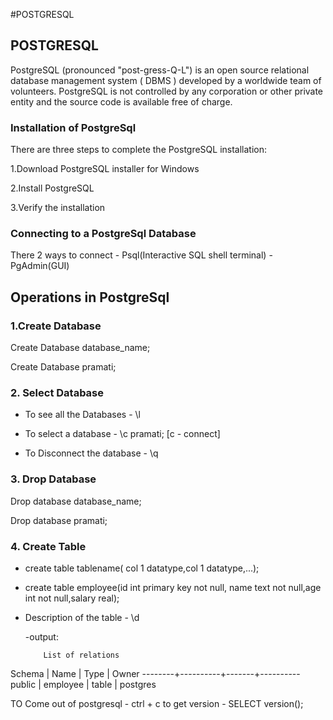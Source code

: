 #POSTGRESQL

## POSTGRESQL

PostgreSQL (pronounced "post-gress-Q-L") is an open source relational database management system ( DBMS ) developed by a worldwide team of volunteers. PostgreSQL is not controlled by any corporation or other private entity and the source code is available free of charge.

### Installation of PostgreSql

There are three steps to complete the PostgreSQL installation:

 1.Download PostgreSQL installer for Windows

 2.Install PostgreSQL

 3.Verify the installation

### Connecting to a PostgreSql Database

 There 2 ways to connect
     - Psql(Interactive SQL shell terminal) 
     - PgAdmin(GUI)

## Operations in PostgreSql

### 1.Create Database

Create Database database_name;
 
Create Database pramati;
    

### 2. Select Database
  
- To see all the Databases   -  \l

- To select a database       -  \c pramati;  [c - connect]

- To Disconnect the database -  \q


### 3. Drop Database

Drop database database_name;

Drop database pramati;


### 4. Create Table

- create table tablename( col 1 datatype,col 1 datatype,...);

- create table employee(id int primary key not null, name text not null,age int not null,salary real);

- Description of the table - \d 

    -output:

          List of relations
 Schema |   Name   | Type  |  Owner
--------+----------+-------+----------
 public | employee | table | postgres






  


TO Come out of postgresql - ctrl + c
to get version - SELECT version();

